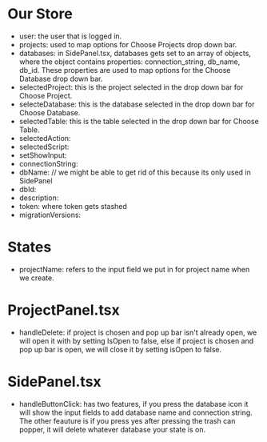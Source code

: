 # Our Store

- user: the user that is logged in.
- projects: used to map options for Choose Projects drop down bar.
- databases: in SidePanel.tsx, databases gets set to an array of objects, where the object contains properties: connection_string, db_name, db_id. These properties are used to map options for the Choose Database drop down bar.
- selectedProject: this is the project selected in the drop down bar for Choose Project.
- selecteDatabase: this is the database selected in the drop down bar for Choose Database.
- selectedTable: this is the table selected in the drop down bar for Choose Table.
- selectedAction:
- selectedScript:
- setShowInput:
- connectionString:
- dbName: // we might be able to get rid of this because its only used in SidePanel
- dbId:
- description:
- token: where token gets stashed
- migrationVersions:

# States

- projectName: refers to the input field we put in for project name when we create.

# ProjectPanel.tsx

- handleDelete: if project is chosen and pop up bar isn't already open, we will open it with by setting IsOpen to false, else if project is chosen and pop up bar is open, we will close it by setting isOpen to false.

# SidePanel.tsx

- handleButtonClick: has two features, if you press the database icon it will show the input fields to add database name and connection string. The other feauture is if you press yes after pressing the trash can popper, it will delete whatever database your state is on.
